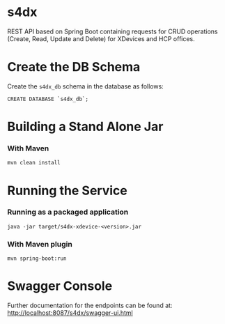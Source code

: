 s4dx
==============

REST API based on Spring Boot containing requests for CRUD operations (Create, Read, Update and Delete) for XDevices and HCP offices.

# Create the DB Schema

Create the `s4dx_db` schema in the database as follows:
```
CREATE DATABASE `s4dx_db`;
```

# Building a Stand Alone Jar

### With Maven

```
mvn clean install
```

# Running the Service

### Running as a packaged application

```
java -jar target/s4dx-xdevice-<version>.jar
```

### With Maven plugin

```
mvn spring-boot:run
```

# Swagger Console

Further documentation for the endpoints can be found at: [http://localhost:8087/s4dx/swagger-ui.html](http://localhost:8087/s4dx/swagger-ui.html)
